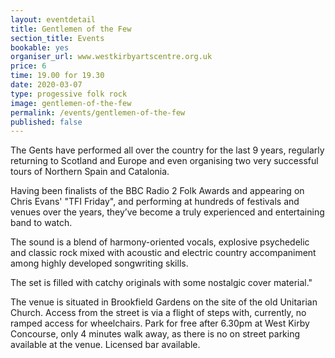 ```yaml
---
layout: eventdetail
title: Gentlemen of the Few
section_title: Events
bookable: yes
organiser_url: www.westkirbyartscentre.org.uk
price: 6
time: 19.00 for 19.30
date: 2020-03-07
type: progessive folk rock
image: gentlemen-of-the-few
permalink: /events/gentlemen-of-the-few
published: false
---
```


The Gents have performed all over the country for the last 9 years, regularly returning to Scotland and Europe and even organising two very successful tours of Northern Spain and
Catalonia.

Having been finalists of the BBC Radio 2 Folk Awards and appearing on Chris Evans' "TFI Friday", and performing at hundreds of festivals and venues over the years, they’ve become a truly experienced and entertaining band to watch.

The sound is a blend of harmony-oriented vocals, explosive psychedelic and classic rock mixed with acoustic and electric country accompaniment among highly developed songwriting skills.

The set is filled with catchy originals with some nostalgic cover material."

The venue is situated in Brookfield Gardens on the site of the old Unitarian Church. Access from the street is via a flight of steps with, currently, no ramped access for wheelchairs.
Park for free after 6.30pm at West Kirby Concourse, only 4 minutes walk away, as there is no on street parking available at the venue. Licensed bar available.
